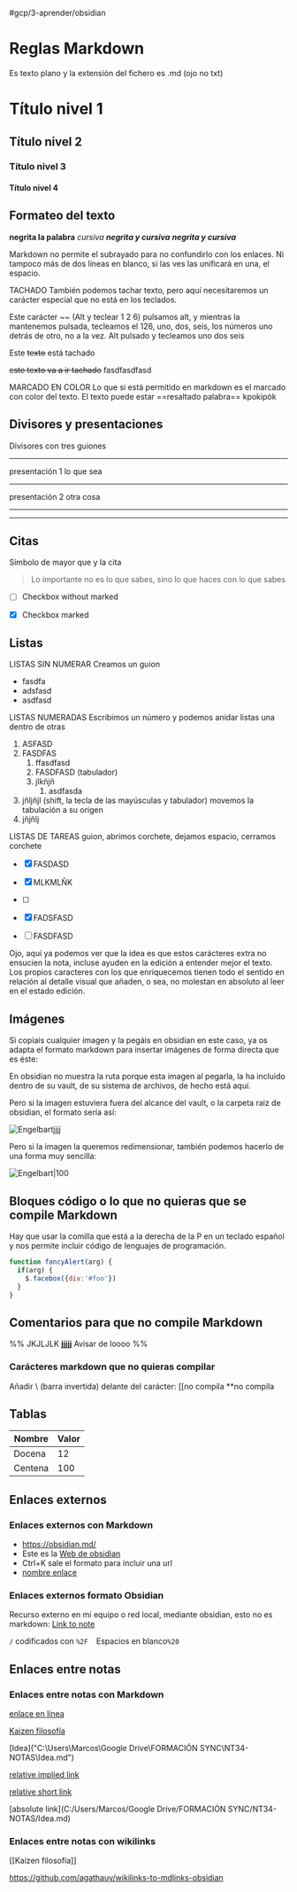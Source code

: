 #gcp/3-aprender/obsidian 

# Reglas Markdown
Es texto plano y la extensión del fichero es .md (ojo no txt)

# Título nivel 1
## Título nivel 2
### Título nivel 3
#### Título nivel 4

## Formateo del texto

**negrita la palabra**
*cursiva*
***negrita y cursiva***
___negrita y cursiva___

Markdown no permite el subrayado para no confundirlo con los enlaces.
Ni tampoco más de dos líneas en blanco, si las ves las unificará en una, el espacio.





TACHADO
También podemos tachar texto, pero aquí necesitaremos un carácter especial que no está en los teclados.

Este carácter ~~ (Alt y teclear 1 2 6) pulsamos alt, y mientras la mantenemos pulsada, tecleamos el 126, uno, dos, seis, los números uno detrás de otro, no a la vez. Alt pulsado y tecleamos uno dos seis

Este ~~texto~~ está tachado

~~este texto va a ir tachado~~ fasdfasdfasd

MARCADO EN COLOR
Lo que si está permitido en markdown es el marcado con color del texto.
El texto puede estar ==resaltado palabra== kpokipòk


## Divisores y presentaciones
Divisores con tres guiones

---

presentación 1
lo que sea

---

presentación 2
otra cosa

---


---

## Citas
Símbolo de mayor que y la cita
> Lo importante no es lo que sabes, sino lo que haces con lo que sabes


 - [ ] Checkbox without marked
 - [x] Checkbox marked


## Listas
LISTAS SIN NUMERAR
Creamos un guion
- fasdfa
- adsfasd
- asdfasd


LISTAS NUMERADAS
Escribimos un número y podemos anidar listas una dentro de otras
1. ASFASD
2. FASDFAS
	1. ffasdfasd
	2. FASDFASD (tabulador)
	3. jlkñjñ
		1. asdfasda
3. jñljñjl (shift, la tecla de las mayúsculas y tabulador) movemos la tabulación a su origen
4. jñjñlj

LISTAS DE TAREAS
guion, abrimos corchete, dejamos espacio, cerramos corchete
- [x] FASDASD
- [x] MLKMLÑK
- [ ] 
 - [x] FADSFASD
 - [ ] FASDFASD
 


Ojo, aquí ya podemos ver que la idea es que estos carácteres extra no ensucien la nota, incluse ayuden en la edición a entender mejor el texto. Los propios caracteres con los que enriquecemos tienen todo el sentido en relación al detalle visual que añaden, o sea, no molestan en absoluto al leer en el estado edición.

## Imágenes
Si copiais cualquier imagen y la pegáis en obsidian en este caso, ya os adapta el formato markdown para insertar imágenes de forma directa que es éste:

En obsidian no muestra la ruta porque esta imagen al pegarla, la ha incluido dentro de su vault, de su sistema de archivos, de hecho está aquí.

Pero si la imagen estuviera fuera del alcance del vault, o la carpeta raiz de obsidian, el formato sería así:

![Engelbartjjjj](https://history-computer.com/ModernComputer/Basis/images/Engelbart.jpg)

Pero si la imagen la queremos redimensionar, también podemos hacerlo de una forma muy sencilla:

![Engelbart|100](https://history-computer.com/ModernComputer/Basis/images/Engelbart.jpg)

## Bloques código o lo que no quieras que se compile Markdown
Hay que usar la comilla que está  a la derecha de la P en un teclado español y nos permite incluir código de lenguajes de programación.

```js
function fancyAlert(arg) {
  if(arg) {
    $.facebox({div:'#foo'})
  }
}
```

## Comentarios para que no compile Markdown
%% JKJLJLK **jjjjj**
Avisar de loooo
%%

### Carácteres markdown que no quieras compilar
Añadir \ (barra invertida) delante del carácter:
\[\[no compila
\*\*no compila


## Tablas
| Nombre | Valor |
| ------ | ------ |
| Docena | 12 |
| Centena | 100 |

## Enlaces externos 
### Enlaces externos con Markdown
 - https://obsidian.md/
 - Este es la [Web de obsidian](https://obsidian.md/)
 - Ctrl+K sale el formato para incluir una url 
 - [nombre enlace](https://google.es)

### Enlaces externos formato Obsidian
Recurso externo en mi equipo o red local, mediante obsidian, esto no es markdown:
[Link to note](obsidian://open?path=D:%2Fpath%2Fto%2Fficheroquesea.md)


`/` codificados con `%2F` 
` ` Espacios en blanco`%20`


## Enlaces entre notas

### Enlaces entre notas con Markdown
[enlace en línea](http://www.limni.net)

[Kaizen filosofía](Kaizen%20filosofía.md)

[Idea]("C:\Users\Marcos\Google Drive\FORMACIÓN SYNC\NT34-NOTAS\Idea.md")

[relative implied link](Idea.md)

[relative short link](Idea.md)

[absolute link](C:/Users/Marcos/Google Drive/FORMACIÓN SYNC/NT34-NOTAS/Idea.md)


### Enlaces entre notas con wikilinks

[[Kaizen filosofía]]


https://github.com/agathauy/wikilinks-to-mdlinks-obsidian

